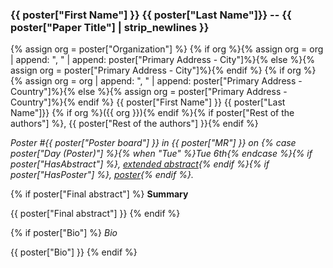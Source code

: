 ### {{ poster["First Name"] }} {{ poster["Last Name"]}} -- {{ poster["Paper Title"] | strip_newlines }}

{% assign org = poster["Organization"] %}
{% if org %}{% assign org = org | append: ", " | append: poster["Primary Address - City"]%}{% else %}{% assign org = poster["Primary Address - City"]%}{% endif %}
{% if org %}{% assign org = org | append: ", " | append: poster["Primary Address - Country"]%}{% else %}{% assign org = poster["Primary Address - Country"]%}{% endif %}
{{ poster["First Name"] }} {{ poster["Last Name"]}} {% if org %}({{ org }}){% endif %}{% if poster["Rest of the authors"] %}, {{ poster["Rest of the authors"] }}{% endif %}

*Poster #{{ poster["Poster board"] }} in {{ poster["MR"] }}*
*on {% case poster["Day (Poster)"] %}{% when "Tue" %}Tue 6th{% endcase %}{% if poster["HasAbstract"] %}, [extended abstract](media/proceedings/posters/{{poster["BaseFileName"]}}-abstract.pdf){% endif %}{% if poster["HasPoster"] %}, [poster](media/proceedings/posters/{{poster["BaseFileName"]}}-poster.pdf){% endif %}.*

{% if poster["Final abstract"] %}
**Summary**

{{ poster["Final abstract"] }}
{% endif %}

{% if poster["Bio"] %}
*Bio*

{{ poster["Bio"] }}
{% endif %}

